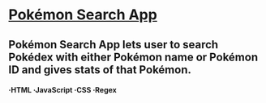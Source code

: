 # [Pokémon Search App](https://mehmet-karakaya.github.io/pokemon-search-app/)
## Pokémon Search App lets user to search Pokédex with either Pokémon name or Pokémon ID and gives stats of that Pokémon.
#### ·HTML ·JavaScript ·CSS ·Regex 
